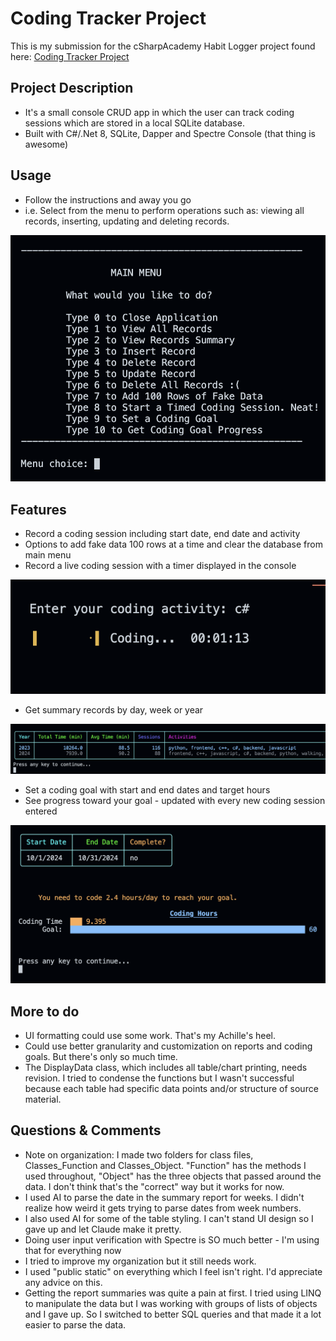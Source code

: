 
# Coding Tracker Project

This is my submission for the cSharpAcademy Habit Logger project found here: [Coding Tracker Project](https://thecsharpacademy.com/project/13/coding-tracker)


## Project Description
- It's a small console CRUD app in which the user can track coding sessions which are stored in a local SQLite database.
- Built with C#/.Net 8, SQLite, Dapper and Spectre Console (that thing is awesome)


## Usage
- Follow the instructions and away you go
- i.e. Select from the menu to perform operations such as: viewing all records, inserting, updating and deleting records.

![main menu](/images/mainmenu2.png)

## Features
- Record a coding session including start date, end date and activity
- Options to add fake data 100 rows at a time and clear the database from main menu
- Record a live coding session with a timer displayed in the console


![stopwatch timer](/images/codingtimer.png)


- Get summary records by day, week or year


![summary year](/images/summary.png)


- Set a coding goal with start and end dates and target hours
- See progress toward your goal - updated with every new coding session entered


![coding goal progress](/images/codingprogress.png)


## More to do
- UI formatting could use some work. That's my Achille's heel.
- Could use better granularity and customization on reports and coding goals. But there's only so much time.
- The DisplayData class, which includes all table/chart printing, needs revision. I tried to condense the functions but I wasn't successful because each table had specific data points and/or structure of source material.


## Questions & Comments
- Note on organization: I made two folders for class files, Classes_Function and Classes_Object. "Function" has the methods I used throughout, "Object" has the three objects that passed around the data. I don't think that's the "correct" way but it works for now.
- I used AI to parse the date in the summary report for weeks. I didn't realize how weird it gets trying to parse dates from week numbers.
- I also used AI for some of the table styling. I can't stand UI design so I gave up and let Claude make it pretty.
- Doing user input verification with Spectre is SO much better - I'm using that for everything now
- I tried to improve my organization but it still needs work. 
- I used "public static" on everything which I feel isn't right. I'd appreciate any advice on this.
- Getting the report summaries was quite a pain at first. I tried using LINQ to manipulate the data but I was working with groups of lists of objects and I gave up. So I switched to better SQL queries and that made it a lot easier to parse the data.
